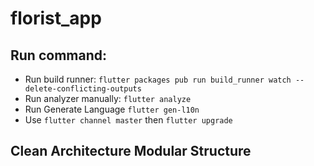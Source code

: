 # florist_app

## Run command:
- Run build runner: `flutter packages pub run build_runner watch --delete-conflicting-outputs`
- Run analyzer manually: `flutter analyze`
- Run Generate Language `flutter gen-l10n`
- Use `flutter channel master` then `flutter upgrade`

## Clean Architecture Modular Structure
